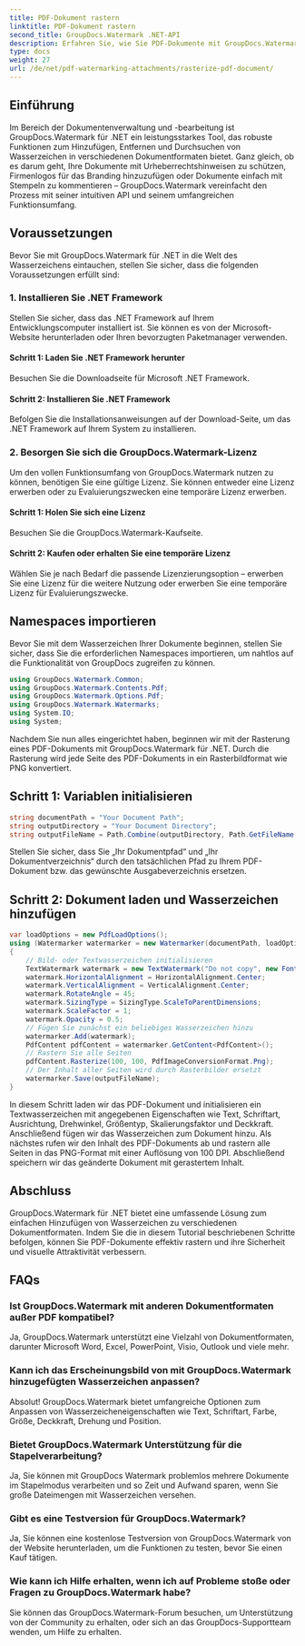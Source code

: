 ```yaml
---
title: PDF-Dokument rastern
linktitle: PDF-Dokument rastern
second_title: GroupDocs.Watermark .NET-API
description: Erfahren Sie, wie Sie PDF-Dokumente mit GroupDocs.Watermark für .NET rastern. Verbessern Sie mühelos die Dokumentensicherheit und die visuelle Attraktivität.
type: docs
weight: 27
url: /de/net/pdf-watermarking-attachments/rasterize-pdf-document/
---
```

## Einführung
Im Bereich der Dokumentenverwaltung und -bearbeitung ist GroupDocs.Watermark für .NET ein leistungsstarkes Tool, das robuste Funktionen zum Hinzufügen, Entfernen und Durchsuchen von Wasserzeichen in verschiedenen Dokumentformaten bietet. Ganz gleich, ob es darum geht, Ihre Dokumente mit Urheberrechtshinweisen zu schützen, Firmenlogos für das Branding hinzuzufügen oder Dokumente einfach mit Stempeln zu kommentieren – GroupDocs.Watermark vereinfacht den Prozess mit seiner intuitiven API und seinem umfangreichen Funktionsumfang.
## Voraussetzungen
Bevor Sie mit GroupDocs.Watermark für .NET in die Welt des Wasserzeichens eintauchen, stellen Sie sicher, dass die folgenden Voraussetzungen erfüllt sind:
### 1. Installieren Sie .NET Framework
Stellen Sie sicher, dass das .NET Framework auf Ihrem Entwicklungscomputer installiert ist. Sie können es von der Microsoft-Website herunterladen oder Ihren bevorzugten Paketmanager verwenden.
#### Schritt 1: Laden Sie .NET Framework herunter
Besuchen Sie die Downloadseite für Microsoft .NET Framework.
#### Schritt 2: Installieren Sie .NET Framework
Befolgen Sie die Installationsanweisungen auf der Download-Seite, um das .NET Framework auf Ihrem System zu installieren.
### 2. Besorgen Sie sich die GroupDocs.Watermark-Lizenz
Um den vollen Funktionsumfang von GroupDocs.Watermark nutzen zu können, benötigen Sie eine gültige Lizenz. Sie können entweder eine Lizenz erwerben oder zu Evaluierungszwecken eine temporäre Lizenz erwerben.
#### Schritt 1: Holen Sie sich eine Lizenz
Besuchen Sie die GroupDocs.Watermark-Kaufseite.
#### Schritt 2: Kaufen oder erhalten Sie eine temporäre Lizenz
Wählen Sie je nach Bedarf die passende Lizenzierungsoption – erwerben Sie eine Lizenz für die weitere Nutzung oder erwerben Sie eine temporäre Lizenz für Evaluierungszwecke.

## Namespaces importieren
Bevor Sie mit dem Wasserzeichen Ihrer Dokumente beginnen, stellen Sie sicher, dass Sie die erforderlichen Namespaces importieren, um nahtlos auf die Funktionalität von GroupDocs zugreifen zu können.
```csharp
using GroupDocs.Watermark.Common;
using GroupDocs.Watermark.Contents.Pdf;
using GroupDocs.Watermark.Options.Pdf;
using GroupDocs.Watermark.Watermarks;
using System.IO;
using System;
```

Nachdem Sie nun alles eingerichtet haben, beginnen wir mit der Rasterung eines PDF-Dokuments mit GroupDocs.Watermark für .NET. Durch die Rasterung wird jede Seite des PDF-Dokuments in ein Rasterbildformat wie PNG konvertiert.
## Schritt 1: Variablen initialisieren
```csharp
string documentPath = "Your Document Path";
string outputDirectory = "Your Document Directory";
string outputFileName = Path.Combine(outputDirectory, Path.GetFileName(documentPath));
```
Stellen Sie sicher, dass Sie „Ihr Dokumentpfad“ und „Ihr Dokumentverzeichnis“ durch den tatsächlichen Pfad zu Ihrem PDF-Dokument bzw. das gewünschte Ausgabeverzeichnis ersetzen.
## Schritt 2: Dokument laden und Wasserzeichen hinzufügen
```csharp
var loadOptions = new PdfLoadOptions();
using (Watermarker watermarker = new Watermarker(documentPath, loadOptions))
{
    // Bild- oder Textwasserzeichen initialisieren
    TextWatermark watermark = new TextWatermark("Do not copy", new Font("Arial", 8));
    watermark.HorizontalAlignment = HorizontalAlignment.Center;
    watermark.VerticalAlignment = VerticalAlignment.Center;
    watermark.RotateAngle = 45;
    watermark.SizingType = SizingType.ScaleToParentDimensions;
    watermark.ScaleFactor = 1;
    watermark.Opacity = 0.5;
    // Fügen Sie zunächst ein beliebiges Wasserzeichen hinzu
    watermarker.Add(watermark);
    PdfContent pdfContent = watermarker.GetContent<PdfContent>();
    // Rastern Sie alle Seiten
    pdfContent.Rasterize(100, 100, PdfImageConversionFormat.Png);
    // Der Inhalt aller Seiten wird durch Rasterbilder ersetzt
    watermarker.Save(outputFileName);
}
```
In diesem Schritt laden wir das PDF-Dokument und initialisieren ein Textwasserzeichen mit angegebenen Eigenschaften wie Text, Schriftart, Ausrichtung, Drehwinkel, Größentyp, Skalierungsfaktor und Deckkraft. Anschließend fügen wir das Wasserzeichen zum Dokument hinzu. Als nächstes rufen wir den Inhalt des PDF-Dokuments ab und rastern alle Seiten in das PNG-Format mit einer Auflösung von 100 DPI. Abschließend speichern wir das geänderte Dokument mit gerastertem Inhalt.

## Abschluss
GroupDocs.Watermark für .NET bietet eine umfassende Lösung zum einfachen Hinzufügen von Wasserzeichen zu verschiedenen Dokumentformaten. Indem Sie die in diesem Tutorial beschriebenen Schritte befolgen, können Sie PDF-Dokumente effektiv rastern und ihre Sicherheit und visuelle Attraktivität verbessern.
## FAQs
### Ist GroupDocs.Watermark mit anderen Dokumentformaten außer PDF kompatibel?
Ja, GroupDocs.Watermark unterstützt eine Vielzahl von Dokumentformaten, darunter Microsoft Word, Excel, PowerPoint, Visio, Outlook und viele mehr.
### Kann ich das Erscheinungsbild von mit GroupDocs.Watermark hinzugefügten Wasserzeichen anpassen?
Absolut! GroupDocs.Watermark bietet umfangreiche Optionen zum Anpassen von Wasserzeicheneigenschaften wie Text, Schriftart, Farbe, Größe, Deckkraft, Drehung und Position.
### Bietet GroupDocs.Watermark Unterstützung für die Stapelverarbeitung?
Ja, Sie können mit GroupDocs Watermark problemlos mehrere Dokumente im Stapelmodus verarbeiten und so Zeit und Aufwand sparen, wenn Sie große Dateimengen mit Wasserzeichen versehen.
### Gibt es eine Testversion für GroupDocs.Watermark?
Ja, Sie können eine kostenlose Testversion von GroupDocs.Watermark von der Website herunterladen, um die Funktionen zu testen, bevor Sie einen Kauf tätigen.
### Wie kann ich Hilfe erhalten, wenn ich auf Probleme stoße oder Fragen zu GroupDocs.Watermark habe?
Sie können das GroupDocs.Watermark-Forum besuchen, um Unterstützung von der Community zu erhalten, oder sich an das GroupDocs-Supportteam wenden, um Hilfe zu erhalten.